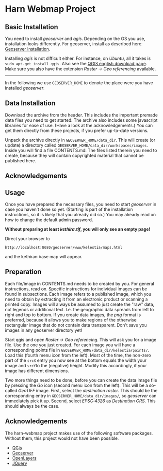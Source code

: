 # Harn Webmap Project

## Basic Installation

You need to install _geoserver_ and _qgis_.  Depending on the OS you
use, installation looks differently.  For geoserver, install as
described here: [Geoserver
Installation](https://docs.geoserver.org/stable/en/user/installation/index.html).

Installing _qgis_ is not difficult either. For instance, on _Ubuntu_,
all it takes is `sudo apt-get install qgis`.  Also see the [QGIS
english download
page](https://www.qgis.org/en/site/forusers/download.html).  Make sure
you also have the extension _Raster -> Geo referencing_ available.

---

In the following we use `GEOSERVER_HOME` to denote the place were you
have installed _geoserver_.

## Data Installation

Download the archive from the header.  This includes the important
premade data files you need to get started.  The archive also includes
some javascript libraries for ease of use.  (Have a look at the
acknowledgements.) You can get them directly from these projects, if
you prefer up-to-date versions.

Unpack the archive directly in `GEOSERVER_HOME/data_dir`. This will
create (or update) a directory called
`GEOSERVER_HOME/data_dir/workspaces/images`. Inside you will find a
file CONTENTS.md. The files listed therein you need to create, because
they will contain copyrighted material that cannot be published here.

## Acknowledgements

## Usage

Once you have prepared the necessary files, you need to start
_geoserver_ in case you haven't done so yet. (Starting is part of the
installation instructions, so it is likely that you already did so.)
You may already read on how to change the default admin password.

**Without preparing at least _kethira.tif_, you will only see an empty
  page!**

Direct your browser to
```
http://localhost:8080/geoserver/www/kelestia/maps.html
```
and the kethiran base map will appear.

## Preparation

Each file/image in CONTENTS.md needs to be created by you.  For
general instructions, read on.  Specific instructions for individual
images can be found in subsections.  Each image refers to a published
image, which you need to obtain by extracting it from an electronic
product or scanning a printed copy.  Images will always be assumed to
just create the "raw" data, not legends or additional text.  I.e. the
geographic data spreads from left to right and top to bottom.  If you
create data images, the _png_ format is preferred, because it allows
you to make regions of the otherwise rectangular image that do not
contain data transparent.  Don't save you images in any geoserver
directory yet!

Start qgis and open _Raster -> Geo referencing_.  This will ask you
for a image file.  Use the one you just created.  For each image you
will have a corresponding points file in
`GEOSERVER_HOME/data_dir/kelestia/points/`.  Load this (fourth menu
icon from the left).  Most of the time, the non-zero part of the
`srcX` entry you now see at the bottom equals the width your image and
`srcY`to the (negative) height.  Modify this accordingly, if your
image has different dimensions.

Two more things need to be done, before you can create the data image
file by pressing the _Go_ icon (second menu icon from the left).  This
will be a so-called _GeoTIFF_ image.  First, select the _destination
raster_.  This should be the corresponding entry in
`GEOSERVER_HOME/data_dir/images/`, so _geoserver_ can immediately pick
it up. Second, select _EPSG:4326_ as _Destination CRS_. This should
always be the case.

## Acknowledgements

The harn-webmap project makes use of the following software packages.
Without them, this project would not have been possible.

* [QGis](https://www.qgis.org)
* [Geoserver](http://geoserver.org)
* [OpenLayers](https://openlayers.org)
* [JQuery](https://jquery.com)

